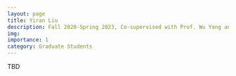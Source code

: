 ```yaml
---
layout: page
title: Yiran Liu
description: Fall 2020-Spring 2023, Co-supervised with Prof. Wu Yang and Prof. Xin Feng. Next Stop: BUPT, PhD.
img:
importance: 1
category: Graduate Students
---
```


TBD
